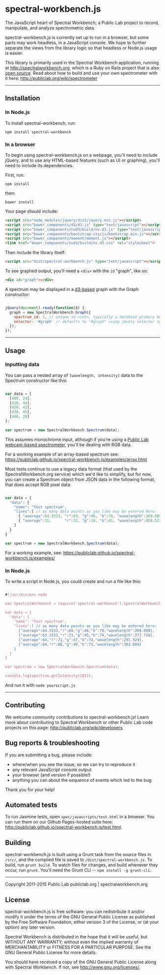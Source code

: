 spectral-workbench.js
====

The JavaScript heart of Spectral Workbench; a Public Lab project to record, manipulate, and analyze spectrometric data. 

spectral-workbench.js is currently set up to run in a browser, but some parts may work headless, in a JavaScript console. We hope to further separate the views from the library logic so that headless or Node.js usage is easier.

This library is primarily used in the Spectral Workbench application, running at http://spectralworkbench.org, which is a Ruby on Rails project that is also [open source](https://github.com/publiclab/spectral-workbench). Read about how to build and use your own spectrometer with it here: http://publiclab.org/wiki/spectrometer


****


## Installation


### In Node.js

To install spectral-workbench, run:

    npm install spectral-workbench


### In a browser

To begin using spectral-workbench.js on a webpage, you'll need to include jQuery, and to use any HTML-based features (such as UI or graphing), you'll need to include its dependencies.

First, run:

    npm install

then:

    bower install

Your page should include:

````html
<script src="node_modules/jquery/dist/jquery.min.js"></script>
<script src="bower_components/d3/d3.js" type="text/javascript"></script>                                                                              
<script src="bower_components/nvd3/build/nv.d3.js" type="text/javascript"></script>                                                                              
<script src="bower_components/bootstrap-css/js/bootstrap.min.js"></script>
<script src="bower_components/moment/moment.js"></script>
<link href="bower_components/nvd3/build/nv.d3.css" rel="stylesheet">
````

Then include the library itself: 
 
````html
<script src="dist/spectral-workbench.js" type="text/javascript"></script>
````

To see graphed output, you'll need a `<div>` with the `id` "graph", like so:

````html
<div id="graph"></div>
````

A spectrum may be displayed in a [d3-based](http://d3js.org) graph with the Graph constructor: 

````js

jQuery(document).ready(function($) {
  graph = new SpectralWorkbench.Graph({
    spectrum_id: 1, // unique id <int>, typically a database primary key
    selector: '#graph' // defaults to "#graph" using jQuery selector syntax
  });
});

````

****

## Usage


### Inputting data

You can pass a nested array of `[wavelength, intensity]` data to the Spectrum constructor like this:

````js

var data = [
  [400, 24],
  [410, 44],
  [420, 42],
  [430, 45],
  [440, 20]
];

var spectrum = new SpectralWorkbench.Spectrum(data);

````

This assumes monochrome input, although if you're using a [Public Lab webcam-based spectrometer](https://publiclab.org/wiki/spectrometer), you'll be dealing with RGB data. 

For a working example of an array-based spectrum see: https://publiclab.github.io/spectral-workbench.js/examples/array.html

Most tests continue to use a legacy data format (that used by the SpectralWorkbench.org service) which we'd like to simplify, but for now, you can create a Spectrum object from JSON data in the following format, that does accept RGB pixel data:

````js

var data = {
  "data": { 
    "name": "Test spectrum",
    "lines":[ // as many data points as you like may be entered here:
      { "average":64.3333, "r":69, "g":46, "b":78, "wavelength":269.089 },
      { "average":31,      "r":33, "g":19, "b":41, "wavelength":958.521 }
    ]
  }
}

var spectrum = new SpectralWorkbench.Spectrum(data);

````

For a working example, see: https://publiclab.github.io/spectral-workbench.js/examples/


### In Node.js

To write a script in Node.js, you could create and run a file like this:

````js

#!/usr/bin/env node

var SpectralWorkbench = require('spectral-workbench').SpectralWorkbench;

var data = {
  "data": { 
    "name": "Test spectrum",
    "lines":[ // as many data points as you like may be entered here:
      {"average":64.3333,"r":69,"g":46,"b":78,"wavelength":269.089},
      {"average":63.3333,"r":71,"g":45,"b":74,"wavelength":277.718},
      {"average":64,"r":71,"g":47,"b":74,"wavelength":291.524},
      {"average":64,"r":68,"g":49,"b":75,"wavelength":303.604}
    ]
  }
}

var spectrum = new SpectralWorkbench.Spectrum(data);

console.log(spectrum.getIntensity(282));

````

And run it with `node yourscript.js`


****


## Contributing

We welcome community contributions to spectral-workbench.js! Learn more about contributing to Spectral Workbench or other Public Lab code projects on this page: http://publiclab.org/wiki/developers


## Bug reports & troubleshooting

If you are submitting a bug, please include:

* where/when you see the issue, so we can try to reproduce it
* any relevant JavaScript console output
* your browser (and version if possible!)
* anything you can about the sequence of events which led to the bug 

Thank you for your help!  


## Automated tests


To run Jasmine tests, open `spec/javascripts/test.html` in a browser. You can run them on our Github Pages-hosted suite here: http://publiclab.github.io/spectral-workbench.js/test.html.


## Building

spectral-workbench.js is built using a Grunt task from the source files in `/src/`, and the compiled file is saved to `/dist/spectral-workbench.js`. To build, run `grunt build`. To watch files for changes, and build whenever they occur, run `grunt`. You'll need the Grunt CLI -- `npm install -g grunt-cli`. 


****

Copyright 2011-2015 Public Lab
publiclab.org | spectralworkbench.org

## License

spectral-workbench.js is free software: you can redistribute it and/or modify
it under the terms of the GNU General Public License as published by
the Free Software Foundation, either version 3 of the License, or
(at your option) any later version.

Spectral Workbench is distributed in the hope that it will be useful,
but WITHOUT ANY WARRANTY; without even the implied warranty of
MERCHANTABILITY or FITNESS FOR A PARTICULAR PURPOSE.  See the
GNU General Public License for more details.

You should have received a copy of the GNU General Public License
along with Spectral Workbench.  If not, see <http://www.gnu.org/licenses/>.
